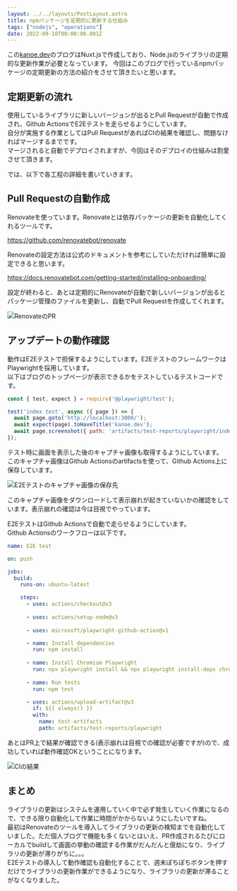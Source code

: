 ```yaml
---
layout: ../../layouts/PostLayout.astro
title: npmパッケージを定期的に更新する仕組み
tags: ["nodejs", "operations"]
date: 2022-09-10T00:00:00.001Z
---
```


この<a href="https://kanoe.dev/" target="_blank">kanoe.dev</a>のブログはNuxt.jsで作成しており、Node.jsのライブラリの定期的な更新作業が必要となっています。
今回はこのブログで行っているnpmパッケージの定期更新の方法の紹介をさせて頂きたいと思います。

## 定期更新の流れ

使用しているライブラリに新しいバージョンが出るとPull Requestが自動で作成され、Github ActionsでE2Eテストを走らせるようにしています。  
自分が実施する作業としてはPull RequestがあればCIの結果を確認し、問題なければマージするまでです。  
マージされると自動でデプロイされますが、今回はそのデプロイの仕組みは割愛させて頂きます。

では、以下で各工程の詳細を書いていきます。

## Pull Requestの自動作成

Renovateを使っています。Renovateとは依存パッケージの更新を自動化してくれるツールです。

https://github.com/renovatebot/renovate

Renovateの設定方法は公式のドキュメントを参考にしていただければ簡単に設定できると思います。

https://docs.renovatebot.com/getting-started/installing-onboarding/

設定が終わると、あとは定期的にRenovateが自動で新しいバージョンが出るとパッケージ管理のファイルを更新し、自動でPull Requestを作成してくれます。  

![RenovateのPR](/assets/images/posts/renovate-pr.png)

## アップデートの動作確認

動作はE2Eテストで担保するようにしています。E2EテストのフレームワークはPlaywrightを採用しています。  
以下はブログのトップページが表示できるかをテストしているテストコードです。

```javascript
const { test, expect } = require('@playwright/test');

test('index test', async ({ page }) => {
  await page.goto('http://localhost:3000/');
  await expect(page).toHaveTitle('kanoe.dev');
  await page.screenshot({ path: 'artifacts/test-reports/playwright/index.png', fullPage: true });
});
```

テスト時に画面を表示した後のキャプチャ画像も取得するようにしています。
このキャプチャ画像はGithub Actionsのartifactsを使って、Github Actions上に保存しています。

![E2Eテストのキャプチャ画像の保存先](/assets/images/posts/e2etest-capture.png)

このキャプチャ画像をダウンロードして表示崩れが起きていないかの確認をしています。表示崩れの確認は今は目視でやっています。

E2EテストはGithub Actionsで自動で走らせるようにしています。  
Github Actionsのワークフローは以下です。

```yaml
name: E2E test

on: push

jobs:
  build:
    runs-on: ubuntu-latest

    steps:
      - uses: actions/checkout@v3
      
      - uses: actions/setup-node@v3
      
      - uses: microsoft/playwright-github-action@v1

      - name: Install dependencies
        run: npm install
      
      - name: Install Chromium Playwright
        run: npx playwright install && npx playwright install-deps chromium
      
      - name: Run tests
        run: npm test

      - uses: actions/upload-artifact@v3
        if: ${{ always() }}
        with:
          name: test-artifacts
          path: artifacts/test-reports/playwright
```

あとはPR上で結果が確認できる(表示崩れは目視での確認が必要ですが)ので、成功していれば動作確認OKということになります。

![CIの結果](/assets/images/posts/ci-result.png)

## まとめ
ライブラリの更新はシステムを運用していく中で必ず発生していく作業になるので、できる限り自動化して作業に時間がかからないようにしたいですね。  
最初はRenovateのツールを導入してライブラリの更新の検知までを自動化していました。ただ個人ブログで機能も多くないとはいえ、PR作成されるたびにローカルでbuildして画面の挙動の確認する作業がだんだんと億劫になり、ライブラリの更新が滞りがちに。。。  
E2Eテストの導入して動作確認も自動化することで、週末ぽちぽちボタンを押すだけでライブラリの更新作業ができるようになり、ライブラリの更新が滞ることがなくなりました。

